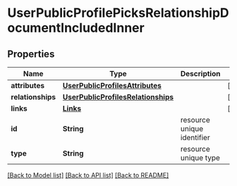 # UserPublicProfilePicksRelationshipDocumentIncludedInner

## Properties
Name | Type | Description | Notes
------------ | ------------- | ------------- | -------------
**attributes** | [**UserPublicProfilesAttributes**](UserPublicProfilesAttributes.md) |  | [optional] 
**relationships** | [**UserPublicProfilesRelationships**](UserPublicProfilesRelationships.md) |  | [optional] 
**links** | [**Links**](Links.md) |  | [optional] 
**id** | **String** | resource unique identifier | 
**type** | **String** | resource unique type | 

[[Back to Model list]](../README.md#documentation-for-models) [[Back to API list]](../README.md#documentation-for-api-endpoints) [[Back to README]](../README.md)


